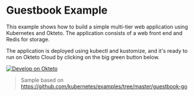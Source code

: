 # Guestbook Example 

This example shows how to build a simple multi-tier web application using Kubernetes and Okteto. The application consists of a web front end and Redis for storage. 

The application is deployed using kubectl and kustomize, and it's ready to run on Okteto Cloud by clicking on the big green button below.

[![Develop on Okteto](https://okteto.com/develop-okteto.svg)](https://cloud.okteto.com/deploy?repository=https://github.com/okteto/go-guestbook)

> Sample based on https://github.com/kubernetes/examples/tree/master/guestbook-go